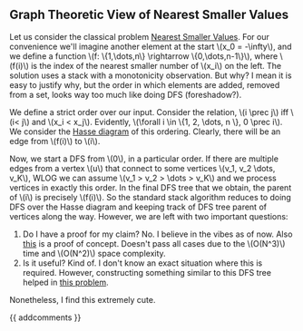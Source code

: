## Graph Theoretic View of Nearest Smaller Values

Let us consider the classical problem [Nearest Smaller Values](https://cses.fi/problemset/task/1645). For our convenience we'll imagine another element at the start \\(x_0 = -\infty\\), and we define a function \\(f: \\{1,\dots,n\\} \rightarrow \\{0,\dots,n-1\\}\\), where \\(f(i)\\) is the index of the nearest smaller number of \\(x_i\\) on the left. The solution uses a stack with a monotonicity observation. But why? I mean it is easy to justify why, but the order in which elements are added, removed from a set, looks way too much like doing DFS (foreshadow?). 

We define a strict order over our input. Consider the relation, \\(i \prec j\\) iff \\(i< j\\) and \\(x_i < x_j\\). Evidently, \\(\forall i \in \\{1, 2, \dots, n \\}, 0 \prec i\\). We consider the [Hasse diagram](https://en.wikipedia.org/wiki/Hasse_diagram) of this ordering. Clearly, there will be an edge from \\(f(i)\\) to \\(i\\). 

Now, we start a DFS from \\(0\\), in a particular order. If there are multiple edges from a vertex \\(u\\) that connect to some vertices \\(v_1, v_2 \dots, v_K\\), WLOG we can assume \\(v_1 > v_2 > \dots > v_K\\) and we process vertices in exactly this order. In the final DFS tree that we obtain, the parent of \\(i\\) is precisely \\(f(i)\\). So the standard stack algorithm reduces to doing DFS over the Hasse diagram and keeping track of DFS tree parent of vertices along the way. However, we are left with two important questions:

1. Do I have a proof for my claim? No. I believe in the vibes as of now. Also [this](https://cses.fi/paste/118149b4fc187c9dd5c4d7/) is a proof of concept. Doesn't pass all cases due to the \\(O(N^3)\\) time and \\(O(N^2)\\) space complexity. 
2. Is it useful? Kind of. I don't know an exact situation where this is required. However, constructing something similar to this DFS tree helped in [this problem](https://cses.fi/problemset/task/3304).

Nonetheless, I find this extremely cute.

{{ addcomments }}
